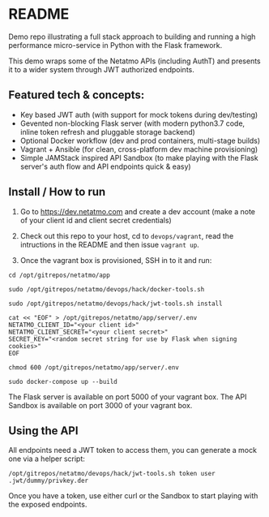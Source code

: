 # README

Demo repo illustrating a full stack approach to building and running a high
performance micro-service in Python with the Flask framework.

This demo wraps some of the Netatmo APIs (including AuthT) and presents it to
a wider system through JWT authorized endpoints.

## Featured tech & concepts:

- Key based JWT auth (with support for mock tokens during dev/testing)
- Gevented non-blocking Flask server (with modern python3.7 code, inline
  token refresh and pluggable storage backend)
- Optional Docker workflow (dev and prod containers, multi-stage builds)
- Vagrant + Ansible (for clean, cross-platform dev machine provisioning)
- Simple JAMStack inspired API Sandbox (to make playing with the Flask
  server's auth flow and API endpoints quick & easy)

## Install / How to run

1. Go to https://dev.netatmo.com and create a dev account (make a note of
  your client id and client secret credentials)

2. Check out this repo to your host, cd to `devops/vagrant`, read the
intructions in the README and then issue `vagrant up`.

3. Once the vagrant box is provisioned, SSH in to it and run:

```
cd /opt/gitrepos/netatmo/app

sudo /opt/gitrepos/netatmo/devops/hack/docker-tools.sh

sudo /opt/gitrepos/netatmo/devops/hack/jwt-tools.sh install

cat << "EOF" > /opt/gitrepos/netatmo/app/server/.env
NETATMO_CLIENT_ID="<your client id>"
NETATMO_CLIENT_SECRET="<your client secret>"
SECRET_KEY="<random secret string for use by Flask when signing cookies>"
EOF

chmod 600 /opt/gitrepos/netatmo/app/server/.env

sudo docker-compose up --build
```

The Flask server is available on port 5000 of your vagrant box.
The API Sandbox is available on port 3000 of your vagrant box.

## Using the API

All endpoints need a JWT token to access them, you can generate a mock
one via a helper script:

`/opt/gitrepos/netatmo/devops/hack/jwt-tools.sh token user .jwt/dummy/privkey.der`

Once you have a token, use either curl or the Sandbox to start playing with the
exposed endpoints.
